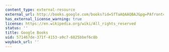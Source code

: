 ```yaml
---
content_type: external-resource
external_url: http://books.google.com/books?id=SfTaAQAAQBAJ&pg=PAfrontcover
has_external_license_warning: true
license: https://en.wikipedia.org/wiki/All_rights_reserved
status: ''
title: Google Books
uid: 571467de-371f-4153-a9c7-6825bbef6c8b
wayback_url: ''
---
```

